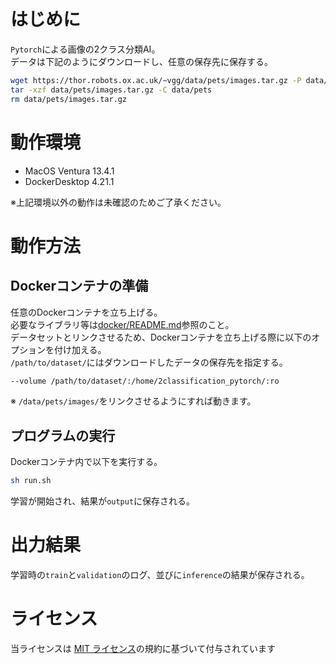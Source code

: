 # はじめに
`Pytorch`による画像の2クラス分類AI。  
データは下記のようにダウンロードし、任意の保存先に保存する。  
```bash
wget https://thor.robots.ox.ac.uk/~vgg/data/pets/images.tar.gz -P data/pets
tar -xzf data/pets/images.tar.gz -C data/pets
rm data/pets/images.tar.gz
```

# 動作環境
- MacOS Ventura 13.4.1  
- DockerDesktop 4.21.1  

※上記環境以外の動作は未確認のためご了承ください。  

# 動作方法
## Dockerコンテナの準備
任意のDockerコンテナを立ち上げる。  
必要なライブラリ等は[docker/README.md](docker/README.md)参照のこと。  
データセットとリンクさせるため、Dockerコンテナを立ち上げる際に以下のオプションを付け加える。  
`/path/to/dataset/`にはダウンロードしたデータの保存先を指定する。  
```bash
--volume /path/to/dataset/:/home/2classification_pytorch/:ro
```
※ `/data/pets/images/`をリンクさせるようにすれば動きます。  
## プログラムの実行
Dockerコンテナ内で以下を実行する。  
```bash
sh run.sh
```
学習が開始され、結果が`output`に保存される。  

# 出力結果
学習時の`train`と`validation`のログ、並びに`inference`の結果が保存される。  

# ライセンス
当ライセンスは [MIT ライセンス](./)の規約に基づいて付与されています
